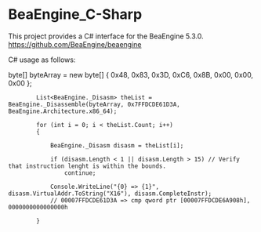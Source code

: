 # BeaEngine_C-Sharp
This project provides a C# interface for the BeaEngine 5.3.0. https://github.com/BeaEngine/beaengine


C# usage as follows:

byte[] byteArray = new byte[] { 0x48, 0x83, 0x3D, 0xC6, 0x8B, 0x00, 0x00, 0x00 };

            List<BeaEngine._Disasm> theList = BeaEngine._Disassemble(byteArray, 0x7FFDCDE61D3A, BeaEngine.Architecture.x86_64);

            for (int i = 0; i < theList.Count; i++)
            {

                BeaEngine._Disasm disasm = theList[i];

                if (disasm.Length < 1 || disasm.Length > 15) // Verify that instruction lenght is within the bounds.
                    continue;

                Console.WriteLine("{0} => {1}", disasm.VirtualAddr.ToString("X16"), disasm.CompleteInstr);
                // 00007FFDCDE61D3A => cmp qword ptr [00007FFDCDE6A908h], 0000000000000000h

            }


